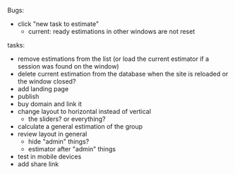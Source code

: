 Bugs:
- click "new task to estimate"
  - current: ready estimations in other windows are not reset

tasks:
- remove estimations from the list (or load the current estimator if a session was found on the window)
- delete current estimation from the database when the site is reloaded or the window closed?
- add landing page
- publish
- buy domain and link it
- change layout to horizontal instead of vertical
  - the sliders? or everything?
- calculate a general estimation of the group
- review layout in general
  - hide "admin" things?
  - estimator after "admin" things
- test in mobile devices
- add share link


